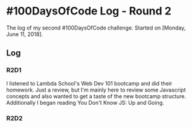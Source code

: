 # #100DaysOfCode Log - Round 2

The log of my second #100DaysOfCode challenge. Started on [Monday, June 11, 2018].

## Log

### R2D1 
I listened to Lambda School's Web Dev 101 bootcamp and did their homework. Just a review, but I'm mainly here to review some Javascript concepts and also wanted to get a taste of the new bootcamp structure. Additionally I began reading You Don't Know JS: Up and Going.

### R2D2

